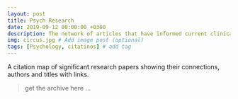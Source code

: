 ```yaml
---
layout: post
title: Psych Research
date: 2019-09-12 00:00:00 +0300
description: The network of articles that have informed current clinical models and practices in the treatment of pediatric GD # Add
img: circus.jpg # Add image post (optional)
tags: [Psychology, citatinos] # add tag
---
```

A citation map of significant research papers showing their connections, authors and titles with links.

> get the archive here ...
